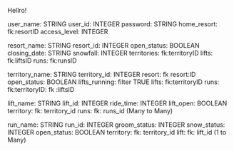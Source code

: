 Hellro!


<!-- OUTLINE OF ERD -->

<!-- USER  -->
user_name: STRING
user_id: INTEGER
password: STRING
home_resort: fk:resortID
access_level: INTEGER

<!-- RESORT  -->
resort_name: STRING 
resort_id: INTEGER
open_status: BOOLEAN
closing_date: STRING 
snowfall: INTEGER
territories: fk:territoryID
lifts: fk:liftsID
runs: fk:runsID

<!-- TERRITORY: -->
territory_name: STRING
territory_id: INTEGER
resort: fk resort:ID 
open_status: BOOLEAN
lifts_running: filter TRUE
lifts: fk:territoryID 
runs: fk:territoryID: fk :liftsID

<!-- LIFTS -->
lift_name: STRING 
lift_id: INTEGER
ride_time: INTEGER
lift_open: BOOLEAN
territory: fk: territory_id
runs: fk: runs_id (Many to Many)

<!-- RUNS:  -->
run_name: STRING 
run_id: INTEGER
groom_status: INTEGER
snow_status: INTEGER
open_status: BOOLEAN
territory: fk: territory_id
lift: fk: lift_id (1 to Many)
